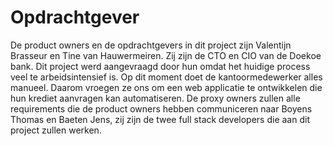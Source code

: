 # Opdrachtgever
De product owners en de opdrachtgevers in dit project zijn Valentijn Brasseur en Tine van Hauwermeiren. Zij zijn de CTO en CIO van de Doekoe bank. Dit project werd aangevraagd door hun omdat het huidige process veel te arbeidsintensief is. Op dit moment doet de kantoormedewerker alles manueel. Daarom vroegen ze ons om een web applicatie te ontwikkelen die hun krediet aanvragen kan automatiseren. De proxy owners zullen alle requirements die de product owners hebben communiceren naar Boyens Thomas en Baeten Jens, zij zijn de twee full stack developers die aan dit project zullen werken.

